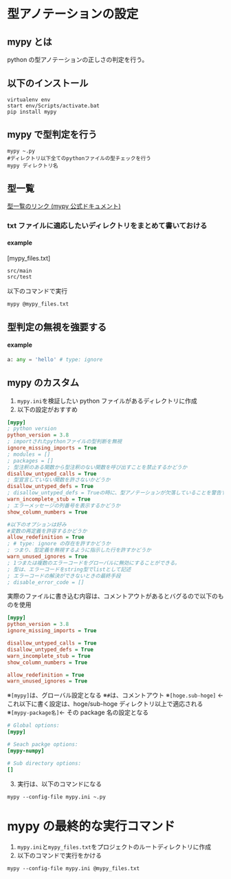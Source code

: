# 型アノテーションの設定

## mypy とは

python の型アノテーションの正しさの判定を行う。

## 以下のインストール

```shell
virtualenv env
start env/Scripts/activate.bat
pip install mypy
```

## mypy で型判定を行う

```shell
mypy ~.py
#ディレクトリ以下全てのpythonファイルの型チェックを行う
mypy ディレクトリ名
```

## 型一覧

[型一覧のリンク (mypy 公式ドキュメント)](https://mypy.readthedocs.io/en/stable/cheat_sheet_py3.html)

### txt ファイルに適応したいディレクトリをまとめて書いておける

#### example

[mypy_files.txt]

```mypy_files.txt
src/main
src/test
```

以下のコマンドで実行

```
mypy @mypy_files.txt
```

## 型判定の無視を強要する

#### example

```python
a: any = 'hello' # type: ignore
```

## mypy のカスタム

1. `mypy.ini`を検証したい python ファイルがあるディレクトリに作成
2. 以下の設定がおすすめ

```mypy.ini
[mypy]
; python version
python_version = 3.8
; importされたpythonファイルの型判断を無視
ignore_missing_imports = True
; modules = []
; packages = []
; 型注釈のある関数から型注釈のない関数を呼び出すことを禁止するかどうか
disallow_untyped_calls = True
; 型宣言していない関数を許さないかどうか
disallow_untyped_defs = True
; disallow_untyped_defs = Trueの時に、型アノテーションが欠落していることを警告するかどうか
warn_incomplete_stub = True
; エラーメッセージの列番号を表示するかどうか
show_column_numbers = True

#以下のオプションは好み
#変数の再定義を許容するかどうか
allow_redefinition = True
; # type: ignore の存在を許すかどうか
; つまり、型定義を無視するように指示した行を許すかどうか
warn_unused_ignores = True
; 1つまたは複数のエラーコードをグローバルに無効にすることができる。
; 型は、エラーコードをstring型でlistとして記述
; エラーコードの解決ができないときの最終手段
; disable_error_code = []
```

実際のファイルに書き込む内容は、コメントアウトがあるとバグるので以下のものを使用

```mypy.ini
[mypy]
python_version = 3.8
ignore_missing_imports = True

disallow_untyped_calls = True
disallow_untyped_defs = True
warn_incomplete_stub = True
show_column_numbers = True

allow_redefinition = True
warn_unused_ignores = True
```

※`[mypy]`は、グローバル設定となる
※`#`は、コメントアウト
※`[hoge.sub-hoge]` ← これ以下に書く設定は、hoge/sub-hoge ディレクトリ以上で適応される
※`[mypy-package名]`← その package 名の設定となる

```mypy.ini
# Global options:
[mypy]

# Seach packge options:
[mypy-numpy]

# Sub directory options:
[]
```

3. 実行は、以下のコマンドになる

```shell
mypy --config-file mypy.ini ~.py
```

# mypy の最終的な実行コマンド

1. `mypy.ini`と`mypy_files.txt`をプロジェクトのルートディレクトリに作成
2. 以下のコマンドで実行をかける

```shell
mypy --config-file mypy.ini @mypy_files.txt
```
